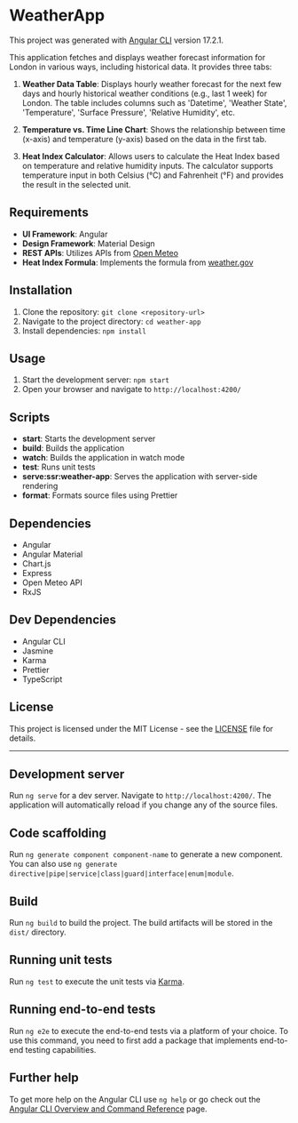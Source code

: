 # WeatherApp

This project was generated with [Angular CLI](https://github.com/angular/angular-cli) version 17.2.1.


This application fetches and displays weather forecast information for London in various ways, including historical data. It provides three tabs:

1. **Weather Data Table**: Displays hourly weather forecast for the next few days and hourly historical weather conditions (e.g., last 1 week) for London. The table includes columns such as 'Datetime', 'Weather State', 'Temperature', 'Surface Pressure', 'Relative Humidity', etc.

2. **Temperature vs. Time Line Chart**: Shows the relationship between time (x-axis) and temperature (y-axis) based on the data in the first tab.

3. **Heat Index Calculator**: Allows users to calculate the Heat Index based on temperature and relative humidity inputs. The calculator supports temperature input in both Celsius (°C) and Fahrenheit (°F) and provides the result in the selected unit.

## Requirements

- **UI Framework**: Angular
- **Design Framework**: Material Design
- **REST APIs**: Utilizes APIs from [Open Meteo](https://open-meteo.com/en/docs)
- **Heat Index Formula**: Implements the formula from [weather.gov](https://www.weather.gov/media/epz/wxcalc/heatIndex.pdf)


## Installation

1. Clone the repository: `git clone <repository-url>`
2. Navigate to the project directory: `cd weather-app`
3. Install dependencies: `npm install`

## Usage

1. Start the development server: `npm start`
2. Open your browser and navigate to `http://localhost:4200/`

## Scripts

- **start**: Starts the development server
- **build**: Builds the application
- **watch**: Builds the application in watch mode
- **test**: Runs unit tests
- **serve:ssr:weather-app**: Serves the application with server-side rendering
- **format**: Formats source files using Prettier

## Dependencies

- Angular
- Angular Material
- Chart.js
- Express
- Open Meteo API
- RxJS

## Dev Dependencies

- Angular CLI
- Jasmine
- Karma
- Prettier
- TypeScript


## License

This project is licensed under the MIT License - see the [LICENSE](LICENSE) file for details.


---



## Development server

Run `ng serve` for a dev server. Navigate to `http://localhost:4200/`. The application will automatically reload if you change any of the source files.

## Code scaffolding

Run `ng generate component component-name` to generate a new component. You can also use `ng generate directive|pipe|service|class|guard|interface|enum|module`.

## Build

Run `ng build` to build the project. The build artifacts will be stored in the `dist/` directory.

## Running unit tests

Run `ng test` to execute the unit tests via [Karma](https://karma-runner.github.io).

## Running end-to-end tests

Run `ng e2e` to execute the end-to-end tests via a platform of your choice. To use this command, you need to first add a package that implements end-to-end testing capabilities.

## Further help

To get more help on the Angular CLI use `ng help` or go check out the [Angular CLI Overview and Command Reference](https://angular.io/cli) page.
